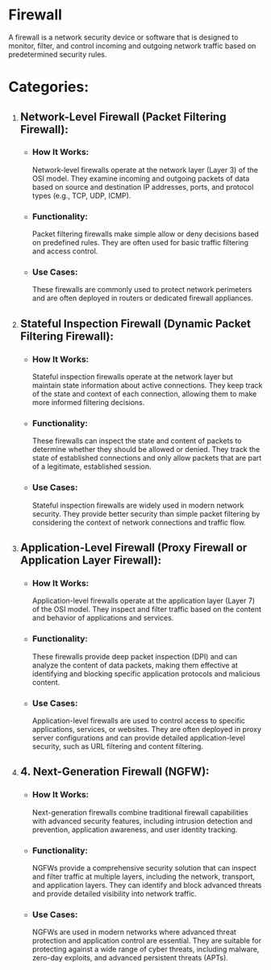 # Firewall

A firewall is a network security device or software that is designed to monitor, filter, and control incoming and outgoing network traffic based on predetermined security rules.

# Categories:

1. ## Network-Level Firewall (Packet Filtering Firewall):

   - ### How It Works:

     Network-level firewalls operate at the network layer (Layer 3) of the OSI model. They examine incoming and outgoing packets of data based on source and destination IP addresses, ports, and protocol types (e.g., TCP, UDP, ICMP).

   - ### Functionality:

     Packet filtering firewalls make simple allow or deny decisions based on predefined rules. They are often used for basic traffic filtering and access control.

   - ### Use Cases:

     These firewalls are commonly used to protect network perimeters and are often deployed in routers or dedicated firewall appliances.

2. ## Stateful Inspection Firewall (Dynamic Packet Filtering Firewall):

   - ### How It Works:

     Stateful inspection firewalls operate at the network layer but maintain state information about active connections. They keep track of the state and context of each connection, allowing them to make more informed filtering decisions.

   - ### Functionality:

     These firewalls can inspect the state and content of packets to determine whether they should be allowed or denied. They track the state of established connections and only allow packets that are part of a legitimate, established session.

   - ### Use Cases:

     Stateful inspection firewalls are widely used in modern network security. They provide better security than simple packet filtering by considering the context of network connections and traffic flow.

3. ## Application-Level Firewall (Proxy Firewall or Application Layer Firewall):

   - ### How It Works:

     Application-level firewalls operate at the application layer (Layer 7) of the OSI model. They inspect and filter traffic based on the content and behavior of applications and services.

   - ### Functionality:

     These firewalls provide deep packet inspection (DPI) and can analyze the content of data packets, making them effective at identifying and blocking specific application protocols and malicious content.

   - ### Use Cases:
     Application-level firewalls are used to control access to specific applications, services, or websites. They are often deployed in proxy server configurations and can provide detailed application-level security, such as URL filtering and content filtering.

4. ## 4. Next-Generation Firewall (NGFW):

   - ### How It Works:

     Next-generation firewalls combine traditional firewall capabilities with advanced security features, including intrusion detection and prevention, application awareness, and user identity tracking.

   - ### Functionality:

     NGFWs provide a comprehensive security solution that can inspect and filter traffic at multiple layers, including the network, transport, and application layers. They can identify and block advanced threats and provide detailed visibility into network traffic.

   - ### Use Cases:

     NGFWs are used in modern networks where advanced threat protection and application control are essential. They are suitable for protecting against a wide range of cyber threats, including malware, zero-day exploits, and advanced persistent threats (APTs).

